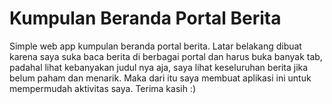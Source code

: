# Kumpulan Beranda Portal Berita
Simple web app kumpulan beranda portal berita. Latar belakang dibuat karena saya suka baca berita di berbagai portal dan harus buka banyak tab, padahal lihat kebanyakan judul nya aja, saya lihat keseluruhan berita jika belum paham dan menarik. Maka dari itu saya membuat aplikasi ini untuk mempermudah aktivitas saya. Terima kasih :)